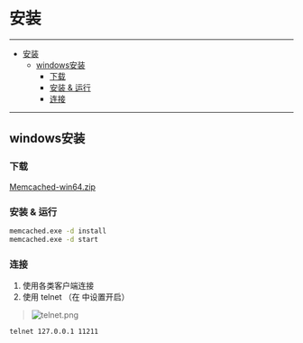 # 安装

---

- [安装](#安装)
  - [windows安装](#windows安装)
    - [下载](#下载)
    - [安装 & 运行](#安装--运行)
    - [连接](#连接)

---

## windows安装

### 下载

[Memcached-win64.zip](https://pan.baidu.com/s/1hqEu6ag)

### 安装 & 运行

``` bash
memcached.exe -d install
memcached.exe -d start
```

### 连接

1. 使用各类客户端连接
2. 使用 telnet （在 中设置开启）

> ![telnet.png](./telnet.png)

``` bash
telnet 127.0.0.1 11211
```
